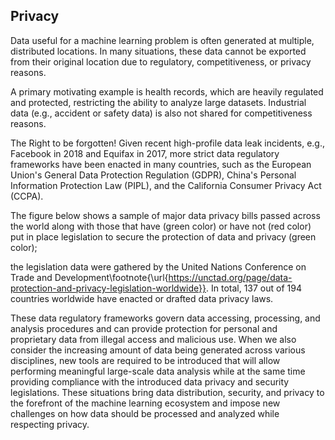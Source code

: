 
Privacy 
------------
Data useful for a machine learning problem is often generated at multiple, distributed locations. In many situations, these data cannot be exported from their original location due to regulatory, competitiveness, or privacy reasons.

A primary motivating example is health records, which are heavily regulated and protected, restricting the ability to analyze large datasets. Industrial data (e.g., accident or safety data) is also not shared for competitiveness reasons.

The Right to be forgotten!
Given recent high-profile data leak incidents, e.g., Facebook in 2018 and Equifax in 2017, more strict data regulatory frameworks have been enacted in many countries, such as the European Union's General Data Protection Regulation (GDPR), China's Personal Information Protection Law (PIPL), and the California Consumer Privacy Act (CCPA).

The figure below shows a sample of major data privacy bills passed across the world along with those that have 
(green color) or have not (red color) put in place legislation to secure the protection of data and privacy (green color); 

the legislation data were gathered by the United Nations Conference on Trade and Development\footnote{\url{https://unctad.org/page/data-protection-and-privacy-legislation-worldwide}}. 
In total, 137 out of 194 countries worldwide have enacted or drafted data privacy laws.

These data regulatory frameworks govern data accessing, processing, and analysis procedures and can provide protection 
for personal and proprietary data from illegal access and malicious use. When we also consider the increasing amount of 
data being generated across various disciplines, new tools are required to be introduced that will allow performing 
meaningful large-scale data analysis while at the same time providing compliance with the introduced data privacy and 
security legislations. These situations bring data distribution, security, and privacy to the forefront of the machine 
learning ecosystem and impose new challenges on how data should be processed and analyzed while respecting privacy.